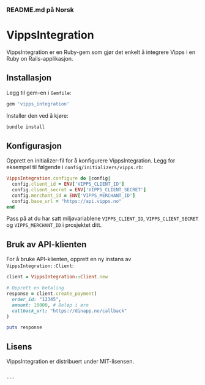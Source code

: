 ### **README.md på Norsk**  

# VippsIntegration

VippsIntegration er en Ruby-gem som gjør det enkelt å integrere Vipps i en Ruby on Rails-applikasjon.

## Installasjon

Legg til gem-en i `Gemfile`:

```ruby
gem 'vipps_integration'
```

Installer den ved å kjøre:

```bash
bundle install
```

## Konfigurasjon

Opprett en initializer-fil for å konfigurere VippsIntegration. Legg for eksempel til følgende i `config/initializers/vipps.rb`:

```ruby
VippsIntegration.configure do |config|
  config.client_id = ENV['VIPPS_CLIENT_ID']
  config.client_secret = ENV['VIPPS_CLIENT_SECRET']
  config.merchant_id = ENV['VIPPS_MERCHANT_ID']
  config.base_url = "https://api.vipps.no"
end
```

Pass på at du har satt miljøvariablene `VIPPS_CLIENT_ID`, `VIPPS_CLIENT_SECRET` og `VIPPS_MERCHANT_ID` i prosjektet ditt.

## Bruk av API-klienten

For å bruke API-klienten, opprett en ny instans av `VippsIntegration::Client`:

```ruby
client = VippsIntegration::Client.new

# Opprett en betaling
response = client.create_payment(
  order_id: "12345",
  amount: 10000, # Beløp i øre
  callback_url: "https://dinapp.no/callback"
)

puts response
```

## Lisens

VippsIntegration er distribuert under MIT-lisensen.
```

---
